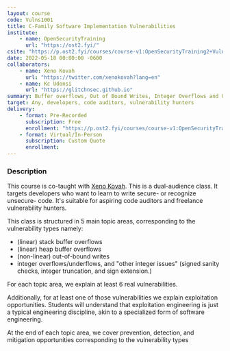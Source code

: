 ```yaml
---
layout: course
code: Vulns1001
title: C-Family Software Implementation Vulnerabilities
institute:
    - name: OpenSecurityTraining
      url: "https://ost2.fyi/"
csite: "https://p.ost2.fyi/courses/course-v1:OpenSecurityTraining2+Vulns1001_C-derived+2022_v1/about"
date: 2022-05-18 00:00:00 -0600
collaborators:
    - name: Xeno Kovah
      url: "https://twitter.com/xenokovah?lang=en"
    - name: Kc Udonsi
      url: "https://glitchnsec.github.io"
summary: Buffer overflows, Out of Bound Writes, Integer Overflows and Underflows, Signed sanity checks, Integer truncation and Signed extension as seen in real world software in recent times
target: Any, developers, code auditors, vulnerability hunters
delivery:
    - format: Pre-Recorded
      subscription: Free
      enrollment: "https://p.ost2.fyi/courses/course-v1:OpenSecurityTraining2+Vulns1001_C-derived+2022_v1/course/"
    - format: Virtual/In-Person
      subscription: Custom Quote
      enrollment: 
---
```


### Description

This course is co-taught with [Xeno Kovah](https://twitter.com/xenokovah?lang=en). This is a dual-audience class. It targets developers who want to learn to write secure- or recognize unsecure- code. It's suitable for aspiring code auditors and freelance vulnerability hunters.

This class is structured in 5 main topic areas, corresponding to the vulnerability types namely:
- (linear) stack buffer overflows
- (linear) heap buffer overflows
- (non-linear) out-of-bound writes
- integer overflows/underflows, and "other integer issues" (signed sanity checks, integer truncation, and sign extension.)

For each topic area, we explain at least 6 real vulnerabilities.

Additionally, for at least one of those vulnerabilities we explain exploitation opportunities. Students will understand that exploitation engineering is just a typical engineering discipline, akin to a specialized form of software engineering.

At the end of each topic area, we cover prevention, detection, and mitigation opportunities corresponding to the vulnerability types
